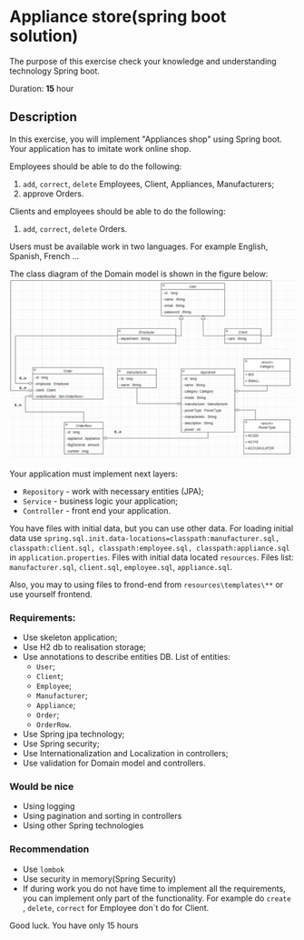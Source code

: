 # Appliance store(spring boot solution)

The purpose of this exercise check your knowledge and understanding technology Spring boot.

Duration: **15** hour

## Description

In this exercise, you will implement "Appliances shop" using Spring boot.
Your application has to imitate work online shop.

Employees should be able to do the following:
1. `add`, `correct`, `delete` Employees, Client, Appliances, Manufacturers;
2. approve Orders.

Clients and employees should be able to do the following:
1. `add`, `correct`, `delete` Orders.

Users must be available work in two languages. For example English, Spanish, French ...

The class diagram of the Domain model is shown in the figure below:
![img.png](img.png)

Your application must implement next layers:
* `Repository` - work with necessary entities (JPA);
* `Service` - business logic your application;
* `Controller` - front end your application. 

You have files with initial data, but you can use other data. 
For loading initial data use
`spring.sql.init.data-locations=classpath:manufacturer.sql, classpath:client.sql, classpath:employee.sql, classpath:appliance.sql`
in `application.properties`.
Files with initial data located `resources`. Files list: `manufacturer.sql`, `client.sql`, `employee.sql`, `appliance.sql`.

Also, you may to using files to frond-end from `resources\templates\**` or use yourself frontend.  
### Requirements:
* Use skeleton application;
* Use H2 db to realisation storage;
* Use annotations to describe entities DB. List of entities:
  * `User`;
  * `Client`;
  * `Employee`;
  * `Manufacturer`;
  * `Appliance`;
  * `Order`;
  * `OrderRow`.
* Use Spring jpa technology;
* Use Spring security;
* Use Internationalization and Localization in controllers;
* Use validation for Domain model and controllers.

### Would be nice
* Using logging
* Using pagination and sorting in controllers
* Using other Spring technologies

### Recommendation
* Use `lombok`
* Use security in memory(Spring Security)
* If during work you do not have time to implement all the requirements, you can implement only part of the functionality. For example do `create` , `delete`, `correct` for Employee don`t do for Client.

Good luck. You have only 15 hours